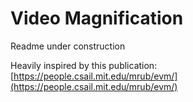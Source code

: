# Video Magnification

Readme under construction

Heavily inspired by this publication: [https://people.csail.mit.edu/mrub/evm/](https://people.csail.mit.edu/mrub/evm/)
